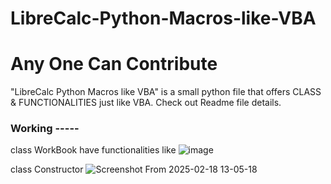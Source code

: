 # LibreCalc-Python-Macros-like-VBA
# Any One Can Contribute

"LibreCalc Python Macros like VBA" is a small python file that offers CLASS &amp; FUNCTIONALITIES just like VBA. Check out Readme file details. 


### Working -----

class WorkBook have functionalities like
![image](https://github.com/user-attachments/assets/91107ab3-05be-4519-9bc4-4a2d6126e223)


class Constructor
![Screenshot From 2025-02-18 13-05-18](https://github.com/user-attachments/assets/0428de98-e27d-4ae4-aed2-18e5ee579ca0)

